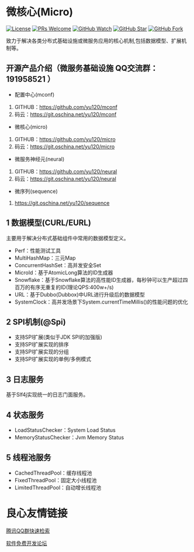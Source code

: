 # 微核心(Micro)

[![License](https://img.shields.io/badge/license-MIT-blue.svg)](LICENSE)
[![PRs Welcome](https://img.shields.io/badge/PRs-welcome-brightgreen.svg)](https://github.com/yu120/micro/pulls)
[![GitHub Watch](https://img.shields.io/github/forks/yu120/micro.svg?style=social&label=Watch)](https://github.com/yu120/micro)
[![GitHub Star](https://img.shields.io/github/stars/yu120/micro.svg?style=social&label=Star)](https://github.com/yu120/micro)
[![GitHub Fork](https://img.shields.io/github/forks/yu120/micro.svg?style=social&label=Fork)](https://github.com/yu120/micro)

致力于解决各类分布式基础设施或微服务应用的核心机制,包括数据模型、扩展机制等。

## 开源产品介绍（微服务基础设施 QQ交流群：191958521 ）
+ 配置中心(mconf)

1. GITHUB：https://github.com/yu120/mconf
2. 码云：https://git.oschina.net/yu120/mconf

+ 微核心(micro)

1. GITHUB：https://github.com/yu120/micro
2. 码云：https://git.oschina.net/yu120/micro

+ 微服务神经元(neural)

1. GITHUB：https://github.com/yu120/neural
2. 码云：https://git.oschina.net/yu120/neural

+ 微序列(sequence)

1. https://git.oschina.net/yu120/sequence


## 1 数据模型(CURL/EURL)
主要用于解决分布式基础组件中常用的数据模型定义。

+ Perf：性能测试工具
+ MultiHashMap：三元Map
+ ConcurrentHashSet：高并发安全Set
+ MicroId：基于AtomicLong算法的ID生成器
+ Snowflake：基于Snowflake算法的高性能ID生成器，每秒钟可以生产超过四百万的有序无重复的ID(理论QPS:400w+/s)
+ URL：基于Dubbo(Dubbox)中URL进行升级后的数据模型
+ SystemClock：高并发场景下System.currentTimeMillis()的性能问题的优化

## 2 SPI机制(@Spi)
+ 支持SPI扩展(类似于JDK SPI的加强版)
+ 支持SPI扩展实现的排序
+ 支持SPI扩展实现的分组
+ 支持SPI扩展实现的单例/多例模式

## 3 日志服务
基于Slf4j实现统一的日志门面服务。

## 4 状态服务
+ LoadStatusChecker：System Load Status
+ MemoryStatusChecker：Jvm Memory Status

## 5 线程池服务
+ CachedThreadPool：缓存线程池
+ FixedThreadPool：固定大小线程池
+ LimitedThreadPool：自动增长线程池


 # 良心友情链接

[腾讯QQ群快速检索](http://u.720life.cn/s/8cf73f7c)

[软件免费开发论坛](http://u.720life.cn/s/bbb01dc0)